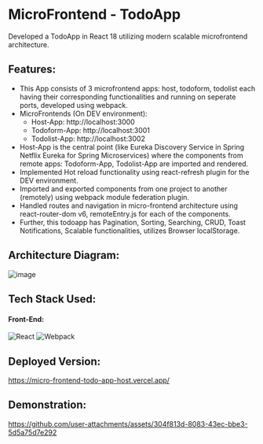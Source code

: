 # MicroFrontend - TodoApp 

Developed a TodoApp in React 18 utilizing modern scalable microfrontend architecture.

## Features:

* This App consists of 3 microfrontend apps: host, todoform, todolist each having their corresponding functionalities and running on seperate ports, developed using webpack.
* MicroFrontends (On DEV environment):
  - Host-App: http://localhost:3000
  - Todoform-App: http://localhost:3001
  - Todolist-App: http://localhost:3002
* Host-App is the central point (like Eureka Discovery Service in Spring Netflix Eureka for Spring Microservices) where the components from remote apps: Todoform-App, Todolist-App are imported and rendered.
* Implemented Hot reload functionality using react-refresh plugin for the DEV environment.
* Imported and exported components from one project to another (remotely) using webpack module federation plugin.
* Handled routes and navigation in micro-frontend architecture using react-router-dom v6, remoteEntry.js for each of the components.
* Further, this todoapp has Pagination, Sorting, Searching, CRUD, Toast Notifications, Scalable functionalities, utilizes Browser localStorage.

## Architecture Diagram:
![image](https://github.com/user-attachments/assets/1cb3bb72-b28a-420c-9c55-ec1bd00037b6)

## Tech Stack Used:
#### Front-End:
<img alt="React" src="https://img.shields.io/badge/react-%2320232a.svg?style=for-the-badge&logo=react&logoColor=%2361DAFB"/> <img alt="Webpack" src="https://img.shields.io/badge/webpack-%238DD6F9.svg?style=for-the-badge&logo=webpack&logoColor=black"/>

## Deployed Version:

https://micro-frontend-todo-app-host.vercel.app/

## Demonstration:

https://github.com/user-attachments/assets/304f813d-8083-43ec-bbe3-5d5a75d7e292



